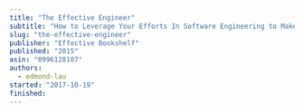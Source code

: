 ```yaml
---
title: "The Effective Engineer"
subtitle: "How to Leverage Your Efforts In Software Engineering to Make a Disproportionate and Meaningful Impact"
slug: "the-effective-engineer"
publisher: "Effective Bookshelf"
published: "2015"
asin: "0996128107"
authors:
  - edmond-lau
started: "2017-10-19"
finished:
---
```

